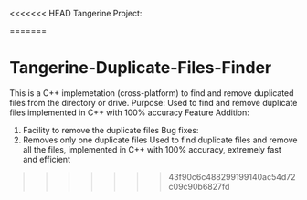 <<<<<<< HEAD
Tangerine Project:



=======
# Tangerine-Duplicate-Files-Finder
This is a C++ implemetation (cross-platform) to find and remove duplicated files from the directory or drive. 
Purpose:
Used to find and remove duplicate files implemented in C++ with 100% accuracy
Feature Addition:
1. Facility to remove the duplicate files
Bug fixes:
1. Removes only one duplicate files
Used to find duplicate files and remove all the files, implemented in C++ with 100% accuracy, extremely fast and efficient
>>>>>>> 43f90c6c488299199140ac54d72c09c90b6827fd

